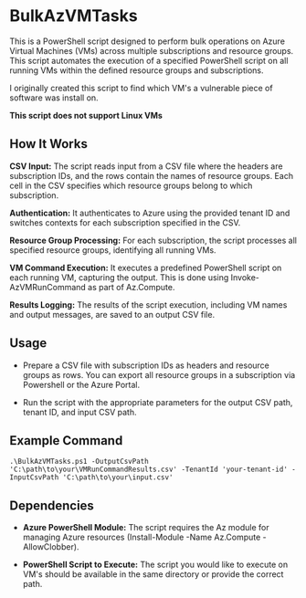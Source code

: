 
# BulkAzVMTasks
This is a PowerShell script designed to perform bulk operations on Azure Virtual Machines (VMs) across multiple subscriptions and resource groups. This script automates the execution of a specified PowerShell script on all running VMs within the defined resource groups and subscriptions.

I originally created this script to find which VM's a vulnerable piece of software was install on.

**This script does not support Linux VMs**

## **How It Works**

**CSV Input:** The script reads input from a CSV file where the headers are subscription IDs, and the rows contain the names of resource groups. Each cell in the CSV specifies which resource groups belong to which subscription.

**Authentication:** It authenticates to Azure using the provided tenant ID and switches contexts for each subscription specified in the CSV.

**Resource Group Processing:** For each subscription, the script processes all specified resource groups, identifying all running VMs.

**VM Command Execution:** It executes a predefined PowerShell script  on each running VM, capturing the output. This is done using Invoke-AzVMRunCommand as part of Az.Compute. 

**Results Logging:** The results of the script execution, including VM names and output messages, are saved to an output CSV file.

## Usage

 - Prepare a CSV file with subscription IDs as headers and resource
   groups as rows. You can export all resource groups in a subscription via Powershell or the Azure Portal.
   
 - Run the script with the appropriate parameters for the output CSV
   path, tenant ID, and input CSV path.

## Example Command

    .\BulkAzVMTasks.ps1 -OutputCsvPath 'C:\path\to\your\VMRunCommandResults.csv' -TenantId 'your-tenant-id' -InputCsvPath 'C:\path\to\your\input.csv'

## Dependencies

 - **Azure PowerShell Module:** The script requires the Az module for
   managing Azure resources (Install-Module -Name Az.Compute
   -AllowClobber).
   
 - **PowerShell Script to Execute:** The script you would like to execute on
   VM's should be available in the same directory or provide the correct
   path.
